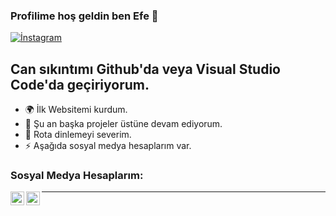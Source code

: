 ### Profilime hoş geldin ben Efe 👋

[![İnstagram](https://img.shields.io/badge/%C4%B0nsta-%40lytcial-red)](https://instagram.com/lytcial)

## Can sıkıntımı Github'da veya Visual Studio Code'da geçiriyorum.

- 🌍 İlk Websitemi kurdum.
- 🌱 Şu an başka projeler üstüne devam ediyorum.
- 🎷 Rota dinlemeyi severim.
- ⚡ Aşağıda sosyal medya hesaplarım var.



### Sosyal Medya Hesaplarım:

[<img align="left" alt="codeSTACKr | Twitter" width="22px" src="https://cdn.jsdelivr.net/npm/simple-icons@v3/icons/twitter.svg" />][twitter]
[<img align="left" alt="codeSTACKr | Instagram" width="22px" src="https://cdn.jsdelivr.net/npm/simple-icons@v3/icons/instagram.svg" />][instagram]

---


[twitter]: https://twitter.com/VeucciT
[instagram]: https://instagram.com/lytcial
